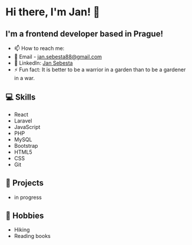 # Hi there, I'm Jan! 👋

## I'm a frontend developer based in Prague!

<!-- - 🔭 I finished Coding Bootcamp Prague -->
- 📫 How to reach me: 
- 📧 Email - jan.sebesta88@gmail.com
- 💼 LinkedIn: [Jan Sebesta](https://www.linkedin.com/in/jansebestacz/)  
- ⚡ Fun fact: It is better to be a warrior in a garden than to be a gardener in a war.

## 💻 Skills
- React
- Laravel
- JavaScript
- PHP
- MySQL
- Bootstrap
- HTML5
- CSS
- Git

## 🚀 Projects
- in progress

## 🎨 Hobbies
- Hiking
- Reading books
